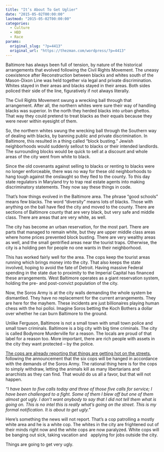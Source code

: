 ```yaml
---
title: "It’s About To Get Uglier"
date: "2015-05-02T00:00:00"
lastmod: "2015-05-02T00:00:00"
categories:
  - Culture
  - HBD
  - Race
params:
  original_slug: "?p=4413"
  original_url: "https://thezman.com/wordpress/?p=4413"
---
```


Baltimore has always been full of tension, by nature of the historical
arrangements that evolved following the Civil Rights Movement. The
uneasy coexistence after Reconstruction between blacks and whites south
of the Mason-Dixon Line was held together via legal and private
discrimination. Whites stayed in their areas and blacks stayed in their
areas. Both sides policed their side of the line, figuratively if not
always literally.

The Civil Rights Movement swung a wrecking ball through that
arrangement. After all, the northern whites were sure their way of
handling blacks was superior. In the north they herded blacks into urban
ghettos. That way they could pretend to treat blacks as their equals
because they were never within eyesight of them.

So, the northern whites swung the wrecking ball through the Southern way
of dealing with blacks, by banning public and private discrimination. In
Baltimore, this resulted in a thing called “block busting.” Jewish
neighborhoods would suddenly sellout to blacks or their intended
landlords. The surrounding blocks would be quick to sell at a discount
and whole areas of the city went from white to black.

Since the old covenants against selling to blacks or renting to blacks
were no longer enforceable, there was no way for these old neighborhoods
to hang tough against the onslaught so they fled to the county. To this
day state regulators in Maryland try to trap real estate agents into
making discriminatory statements. They now say these things in code.

That’s how things evolved in the Baltimore area. The phrase “good
schools” means few blacks. The word “diversity” means lots of blacks.
Those with anything on the ball have fled the city and moved to the
county. There are sections of Baltimore county that are very black, but
very safe and middle class. There are areas that are very white, as
well.

The city has become an urban reservation, for the most part. There are
parts that managed to remain white, but they are upper middle class
areas where home prices prevented block busting. There are very wealthy
areas as well, and the small gentrified areas near the tourist traps.
Otherwise, the city is a holding pen for people no one wants in their
neighborhood.

This has worked fairly well for the area. The cops keep the tourist
areas running which brings money into the city. That also keeps the
state involved, hoping to avoid the fate of Detroit. Having massive
Federal spending in the state due to proximity to the Imperial Capital
has financed these arrangements. West Baltimore operates as a giant
reservation system, holding the pre- and post-convict population of the
city.

Now, the Soros Army is at the city walls demanding the whole system be
dismantled. They have no replacement for the current arrangements. They
are here for the mayhem. These incidents are just billionaires playing
human chess with the hoi polloi. Imagine Soros betting the Koch Bothers
a dollar over whether he can burn Baltimore to the ground.

Unlike Ferguson, Baltimore is not a small town with small town police
and small town criminals. Baltimore is a big city with big time
criminals. The city is called Bodymore Murderville for a reason. The
locals are proud of that label for a reason too. More important, there
are rich people with assets in the city they want protected – by the
police.

<a
href="http://www.buzzfeed.com/albertsamaha/baltimore-sergeant-warns-superiors-its-about-to-get-ugly#.bdnj9y50D"
rel="noopener" target="_blank">The cops are already reporting that
things are getting hot on the streets</a>, following the announcement
that the six cops will be hanged in accordance with the demands of the
Soros Army. The rational thing here is for the cops to simply withdraw,
letting the animals kill as many libertarians and anarchists as they can
find. That would do us all a favor, but that will not happen.

*“I have been to five calls today and three of those five calls for
service; I have been challenged to a fight. Some of them I blew off but
one of them almost got ugly. I don’t want anybody to say that I did not
tell them what is going on. This is no intel this is really what’s going
on the street. This is my formal notification. It is about to get
ugly.”*

Here’s something the news will not report. That’s a cop patrolling a
mostly white area and he is a white cop. The whites in the city are
frightened out of their minds right now and the white cops are now
paralyzed. White cops will be banging out sick, taking vacation and  
applying for jobs outside the city.

Things are going to get very ugly.
